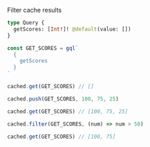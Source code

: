Filter cache results

```graphql
type Query {
  getScores: [Int!]! @default(value: [])
}
```

```javascript
const GET_SCORES = gql`
  {
    getScores
  }
`

cached.get(GET_SCORES) // []

cached.push(GET_SCORES, 100, 75, 25)

cached.get(GET_SCORES) // [100, 75, 25]

cached.filter(GET_SCORES, (num) => num > 50)

cached.get(GET_SCORES) // [100, 75]
```
